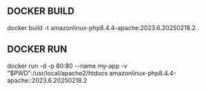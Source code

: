 ## DOCKER BUILD
docker build -t amazonlinux-php8.4.4-apache:2023.6.20250218.2 .
## DOCKER RUN
docker run -d -p 80:80 --name my-app -v "$PWD":/usr/local/apache2/htdocs amazonlinux-php8.4.4-apache::2023.6.20250218.2
